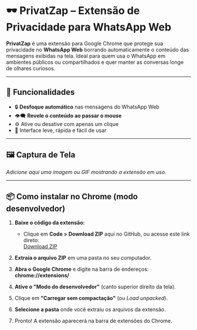 # 🕶️ PrivatZap – Extensão de Privacidade para WhatsApp Web

**PrivatZap** é uma extensão para Google Chrome que protege sua privacidade no **WhatsApp Web** borrando automaticamente o conteúdo das mensagens exibidas na tela. Ideal para quem usa o WhatsApp em ambientes públicos ou compartilhados e quer manter as conversas longe de olhares curiosos.

---

## 🚀 Funcionalidades

- 🔒 **Desfoque automático** nas mensagens do WhatsApp Web
- 👁️‍🗨️ **Revele o conteúdo ao passar o mouse**
- ⚙️ Ative ou desative com apenas um clique
- 🧩 Interface leve, rápida e fácil de usar

---

## 🖼️ Captura de Tela

*Adicione aqui uma imagem ou GIF mostrando a extensão em uso.*

---

## 📦 Como instalar no Chrome (modo desenvolvedor)

1. **Baixe o código da extensão:**
   - Clique em **Code > Download ZIP** aqui no GitHub, ou acesse este link direto:  
     [Download ZIP](https://github.com/seu-usuario/privatzap/archive/refs/heads/main.zip)

2. **Extraia o arquivo ZIP** em uma pasta no seu computador.

3. **Abra o Google Chrome** e digite na barra de endereços: **chrome://extensions/**

4. **Ative o "Modo do desenvolvedor"** (canto superior direito da tela).

5. Clique em **"Carregar sem compactação"** (ou *Load unpacked*).

6. **Selecione a pasta** onde você extraiu os arquivos da extensão.

7. Pronto! A extensão aparecerá na barra de extensões do Chrome.
